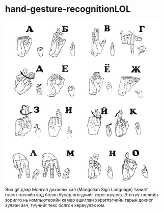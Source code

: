 # hand-gesture-recognitionLOL
![Mongolian Sign Language](Mongolian_Sign_Language-2.gif)
Энэ git дээр Монгол дохионы хэл (Mongolian Sign Language) танилт гэсэн төслийн код болон бусад өгөгдлийг хэрэгжүүлнэ. Энэхүү төслийн зорилго нь компьютерийн камер ашиглан хэрэглэгчийн гарын дохиог хүлээн авч, түүнийг текс болгон хөрвүүлэх юм.
